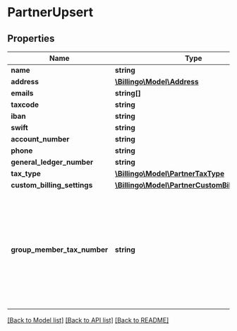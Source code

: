 # PartnerUpsert

## Properties
Name | Type | Description | Notes
------------ | ------------- | ------------- | -------------
**name** | **string** |  | 
**address** | [**\Billingo\Model\Address**](Address.md) |  | 
**emails** | **string[]** |  | [optional] 
**taxcode** | **string** |  | [optional] 
**iban** | **string** |  | [optional] 
**swift** | **string** |  | [optional] 
**account_number** | **string** |  | [optional] 
**phone** | **string** |  | [optional] 
**general_ledger_number** | **string** |  | [optional] 
**tax_type** | [**\Billingo\Model\PartnerTaxType**](PartnerTaxType.md) |  | [optional] 
**custom_billing_settings** | [**\Billingo\Model\PartnerCustomBillingSettings**](PartnerCustomBillingSettings.md) |  | [optional] 
**group_member_tax_number** | **string** | The tax number of group member. Send tax number for update. Send empty string for delete. Ignored if omitted. | [optional] 

[[Back to Model list]](../../README.md#documentation-for-models) [[Back to API list]](../../README.md#documentation-for-api-endpoints) [[Back to README]](../../README.md)

